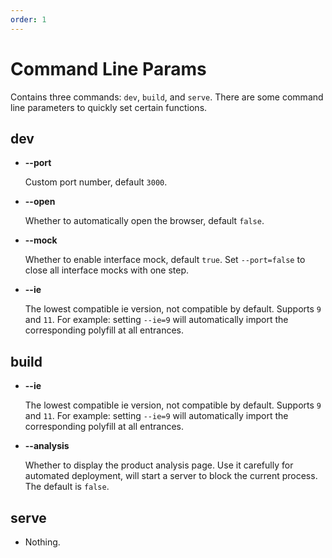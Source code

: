 ```yaml
---
order: 1
---
```


# Command Line Params

Contains three commands: `dev`, `build`, and `serve`. There are some command line parameters to quickly set certain functions.

## dev

- <b>--port</b>

  Custom port number, default `3000`.

- <b>--open</b>

  Whether to automatically open the browser, default `false`.

- <b>--mock</b>

  Whether to enable interface mock, default `true`. Set `--port=false` to close all interface mocks with one step.

- <b>--ie</b>

  The lowest compatible ie version, not compatible by default. Supports `9` and `11`. For example: setting `--ie=9` will automatically import the corresponding polyfill at all entrances.

## build

- <b>--ie</b>

  The lowest compatible ie version, not compatible by default. Supports `9` and `11`. For example: setting `--ie=9` will automatically import the corresponding polyfill at all entrances.

- <b>--analysis</b>

  Whether to display the product analysis page. Use it carefully for automated deployment, will start a server to block the current process. The default is `false`.

## serve

- Nothing.
